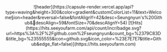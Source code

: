 <div align="center">
  ![header](https://capsule-render.vercel.app/api?type=waving&height=300&color=gradient&customColorList=11&text=Welcome&section=header&reversal=false&fontAlignY=42&desc=Seungnyun's%20Github&👋descAlign=59&fontSize=70&descAlignY=54)
  [![Hits](https://hits.seeyoufarm.com/api/count/incr/badge.svg?url=https%3A%2F%2Fgithub.com%2Fseungnyun&count_bg=%2379C83D&title_bg=%23555555&icon=github.svg&icon_color=%23E7E7E7&title=Github&edge_flat=false)](https://hits.seeyoufarm.com)
</div>

